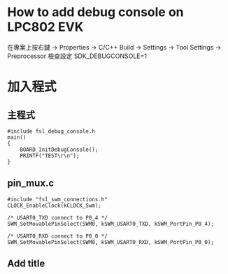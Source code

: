 # How to add debug console on LPC802 EVK
在專案上按右鍵 -> Properties -> C/C++ Build -> Settings -> Tool Settings -> Preprocessor
檢查設定 SDK_DEBUGCONSOLE=1

# 加入程式
## 主程式
    #include fsl_debug_console.h
    main()
    {
        BOARD_InitDebugConsole();
        PRINTF("TEST\r\n");
    }
## pin_mux.c
    #include "fsl_swm_connections.h"
    CLOCK_EnableClock(kCLOCK_Swm);

    /* USART0_TXD connect to P0_4 */
    SWM_SetMovablePinSelect(SWM0, kSWM_USART0_TXD, kSWM_PortPin_P0_4);

    /* USART0_RXD connect to P0_0 */
    SWM_SetMovablePinSelect(SWM0, kSWM_USART0_RXD, kSWM_PortPin_P0_0);

## Add title